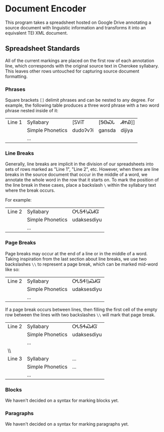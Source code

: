 # Document Encoder
This program takes a spreadsheet hosted on Google Drive annotating a source
document with linguistic information and transforms it into an equivalent TEI
XML document.

## Spreadsheet Standards
All of the current markings are placed on the first row of each annotation line,
which corresponds with the original source text in Cherokee syllabary.
This leaves other rows untouched for capturing source document formatting.

### Phrases
Square brackets `[]` delimit phrases and can be nested to any degree.
For example, the following table produces a three word phrase with a two word
phrase nested inside of it:

|        |                  |           |          |           |
| -----  | ---------------  | --------- | -------- | --------- |
| Line 1 | Syllabary        | [ᏚᏙᎥᎢ     | [ᎦᎾᏍᏓ    | ᏗᏥᏯ]]     |
|        | Simple Phonetics | dudoʔvʔi  | gansda   | di⁠ji⁠ya    |
|        | ...              |           |          |           |

### Line Breaks
Generally, line breaks are implicit in the division of our spreadsheets into
sets of rows marked as "Line 1", "Line 2", etc.
However, when there are line breaks in the source document that occur in the
middle of a word, we annotate the whole word in the row that it starts on.
To mark the position of the line break in these cases, place a backslash `\`
within the syllabary text where the break occurs.

For example:

|        |                  |             |
|--------|------------------|-------------|
| Line 2 | Syllabary        | ᎤᏓᎦᏎ\\ᏍᏗᏳ    |
|        | Simple Phonetics | ⁠u⁠da⁠k⁠se⁠sdiyu |
|        | ...              |             |

### Page Breaks
Page breaks may occur at the end of a line or in the middle of a word.
Taking inspiration from the last section about line breaks, we use two
backslashes `\\` to represent a page break, which can be marked mid-word
like so:

|        |                  |             |
|--------|------------------|-------------|
| Line 2 | Syllabary        | ᎤᏓᎦᏎ\\\\ᏍᏗᏳ   |
|        | Simple Phonetics | ⁠u⁠da⁠k⁠se⁠sdiyu |
|        | ...              |             |

If a page break occurs between lines, then filling the first cell of the empty
row between the lines with two backslashes `\\` will mark that page break.

|        |                  |             |
|--------|------------------|-------------|
| Line 2 | Syllabary        | ᎤᏓᎦᏎᏍᏗᏳ |
|        | Simple Phonetics | ⁠u⁠da⁠k⁠se⁠sdiyu |
|        | ...              |             |
| \\\\   |                  |             |
| Line 3 | Syllabary        | ...         |
|        | Simple Phonetics | ...         |
|        | ...              |             |

### Blocks
We haven't decided on a syntax for marking blocks yet.

### Paragraphs
We haven't decided on a syntax for marking paragraphs yet.
